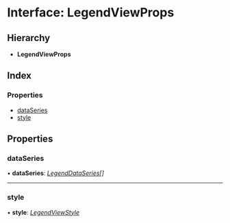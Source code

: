 # Interface: LegendViewProps

## Hierarchy

* **LegendViewProps**

## Index

### Properties

* [dataSeries](legendviewprops.md#dataseries)
* [style](legendviewprops.md#style)

## Properties

###  dataSeries

• **dataSeries**: *[LegendDataSeries](legenddataseries.md)[]*

___

###  style

• **style**: *[LegendViewStyle](legendviewstyle.md)*
